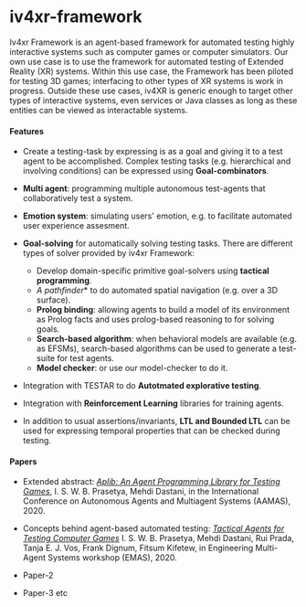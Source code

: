 # iv4xr-framework

Iv4xr Framework is an agent-based framework for automated testing highly interactive systems such as computer games or computer simulators. Our own use case is to use the framework for automated testing of Extended Reality (XR) systems. Within this use case, the Framework has been piloted for testing 3D games; interfacing to other types of XR systems is work in progress. Outside these use cases, iv4XR is generic enough to target other types of interactive systems, even services or Java classes as long as these entities can be viewed as interactable systems.

#### Features

  * Create a testing-task by expressing is as a goal and giving it to a test agent to be accomplished. Complex testing tasks (e.g. hierarchical and involving conditions) can be expressed using **Goal-combinators**.

  * **Multi agent**: programming multiple autonomous test-agents that collaboratively test a system.

  * **Emotion system**: simulating users' emotion, e.g. to facilitate automated user experience assesment.

  * **Goal-solving** for automatically solving testing tasks. There are different types of solver provided by iv4xr Framework:

    * Develop domain-specific primitive goal-solvers using **tactical programming**.
    * **A* pathfinder** to do automated spatial navigation (e.g. over a 3D surface).
    * **Prolog binding**: allowing agents to build a model of its environment as Prolog facts and uses prolog-based reasoning to for solving goals.
    * **Search-based algorithm**: when behavioral models are available (e.g. as EFSMs), search-based algorithms can be used to generate a test-suite for test agents.
    * **Model checker**: or use our model-checker to do it.

  * Integration with TESTAR to do **Autotmated explorative testing**.
  * Integration with **Reinforcement Learning** libraries for training agents.    
  * In addition to usual assertions/invariants, **LTL and Bounded LTL** can be used for expressing temporal properties that can be checked during testing.

#### Papers

  * Extended abstract: [_Aplib: An Agent Programming Library for Testing Games_](http://ifaamas.org/Proceedings/aamas2020/pdfs/p1972.pdf), I. S. W. B. Prasetya,  Mehdi Dastani, in the International Conference on Autonomous Agents and Multiagent Systems (AAMAS), 2020.

  * Concepts behind agent-based automated testing:
    [_Tactical Agents for Testing Computer Games_](https://emas2020.in.tu-clausthal.de/files/emas/papers-h/EMAS2020_paper_6.pdf)
  I. S. W. B. Prasetya, Mehdi Dastani, Rui Prada, Tanja E. J. Vos, Frank Dignum, Fitsum Kifetew,
  in Engineering Multi-Agent Systems workshop (EMAS), 2020.

  * Paper-2
  * Paper-3 etc
